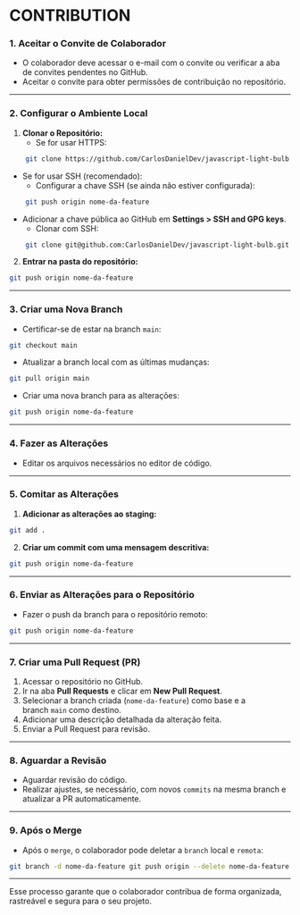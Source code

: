 # CONTRIBUTION


### **1. Aceitar o Convite de Colaborador**

- O colaborador deve acessar o e-mail com o convite ou verificar a aba de convites pendentes no GitHub.
- Aceitar o convite para obter permissões de contribuição no repositório.

---

### **2. Configurar o Ambiente Local**

1. **Clonar o Repositório:**
	- Se for usar HTTPS:
```bash
    git clone https://github.com/CarlosDanielDev/javascript-light-bulb.git
```

- Se for usar SSH (recomendado):
     - Configurar a chave SSH (se ainda não estiver configurada):
```bash
    git push origin nome-da-feature
```

- Adicionar a chave pública ao GitHub em **Settings > SSH and GPG keys**.
	- Clonar com SSH:
```bash
    git clone git@github.com:CarlosDanielDev/javascript-light-bulb.git
```


2. **Entrar na pasta do repositório:**
```bash
git push origin nome-da-feature
```

---

### **3. Criar uma Nova Branch**

- Certificar-se de estar na branch `main`:
```bash
git checkout main
```
- Atualizar a branch local com as últimas mudanças:
```bash
git pull origin main
```
- Criar uma nova branch para as alterações:
```bash
git push origin nome-da-feature
```

---

### **4. Fazer as Alterações**

- Editar os arquivos necessários no editor de código.

---

### **5. Comitar as Alterações**

1. **Adicionar as alterações ao staging:**
```bash
git add .
```

2. **Criar um commit com uma mensagem descritiva:**
```bash
git push origin nome-da-feature
```

---
### **6. Enviar as Alterações para o Repositório**

- Fazer o push da branch para o repositório remoto:
```bash
git push origin nome-da-feature
```
---

### **7. Criar uma Pull Request (PR)**

1. Acessar o repositório no GitHub.
2. Ir na aba **Pull Requests** e clicar em **New Pull Request**.
3. Selecionar a branch criada (`nome-da-feature`) como base e a branch `main` como destino.
4. Adicionar uma descrição detalhada da alteração feita.
5. Enviar a Pull Request para revisão.

---

### **8. Aguardar a Revisão**

- Aguardar revisão do código.
- Realizar ajustes, se necessário, com novos `commits` na mesma branch e atualizar a PR automaticamente.

---

### **9. Após o Merge**

- Após o `merge`, o colaborador pode deletar a `branch` local e `remota`:
```bash
git branch -d nome-da-feature git push origin --delete nome-da-feature
```
---

Esse processo garante que o colaborador contribua de forma organizada, rastreável e segura para o seu projeto.
